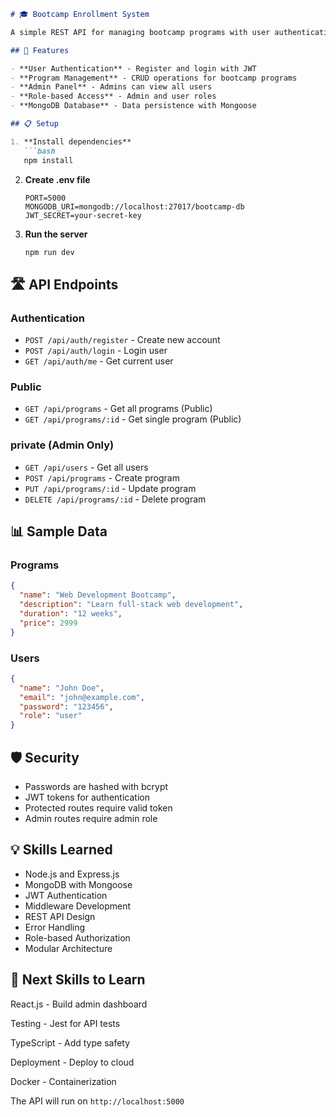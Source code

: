 ```markdown
# 🎓 Bootcamp Enrollment System

A simple REST API for managing bootcamp programs with user authentication and admin features.

## 🚀 Features

- **User Authentication** - Register and login with JWT
- **Program Management** - CRUD operations for bootcamp programs
- **Admin Panel** - Admins can view all users
- **Role-based Access** - Admin and user roles
- **MongoDB Database** - Data persistence with Mongoose

## 📋 Setup

1. **Install dependencies**
   ```bash
   npm install
   ```

2. **Create .env file**
   ```env
   PORT=5000
   MONGODB_URI=mongodb://localhost:27017/bootcamp-db
   JWT_SECRET=your-secret-key
   ```

3. **Run the server**
   ```bash
   npm run dev
   ```

## 🛣️ API Endpoints

### Authentication
- `POST /api/auth/register` - Create new account
- `POST /api/auth/login` - Login user
- `GET /api/auth/me` - Get current user

### Public 
- `GET /api/programs` - Get all programs (Public)
- `GET /api/programs/:id` - Get single program (Public)

### private (Admin Only)
- `GET /api/users` - Get all users
- `POST /api/programs` - Create program 
- `PUT /api/programs/:id` - Update program 
- `DELETE /api/programs/:id` - Delete program 


## 📊 Sample Data

### Programs
```json
{
  "name": "Web Development Bootcamp",
  "description": "Learn full-stack web development",
  "duration": "12 weeks",
  "price": 2999
}
```

### Users
```json
{
  "name": "John Doe",
  "email": "john@example.com",
  "password": "123456",
  "role": "user"
}
```

## 🛡️ Security

- Passwords are hashed with bcrypt
- JWT tokens for authentication
- Protected routes require valid token
- Admin routes require admin role


## 💡 Skills Learned

- Node.js and Express.js
- MongoDB with Mongoose
- JWT Authentication
- Middleware Development
- REST API Design
- Error Handling
- Role-based Authorization
- Modular Architecture

## 🚀 Next Skills to Learn

React.js - Build admin dashboard

Testing - Jest for API tests

TypeScript - Add type safety

Deployment - Deploy to cloud

Docker - Containerization


The API will run on `http://localhost:5000`
```
